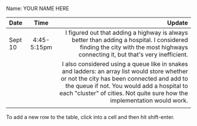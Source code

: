 Name: YOUR NAME HERE

| Date    |    Time     |                                                                                                                                                                                                                                                                Update |
|:--------|:-----------:|----------------------------------------------------------------------------------------------------------------------------------------------------------------------------------------------------------------------------------------------------------------------:|
| Sept 10 | 4:45-5:15pm |                                                                                         I figured out that adding a highway is always better than adding a hospital. I considered finding the city with the most highways connecting it, but that's very inefficient. |
|         |             | I also considered using a queue like in snakes and ladders: an array list would store whether or not the city has been connected and add to the queue if not. You would add a hospital to each "cluster" of cities. Not quite sure how the implementation would work. |
|         |             |                                                                                                                                                                                                                                                                       |


To add a new row to the table, click into a cell and then hit shift-enter.